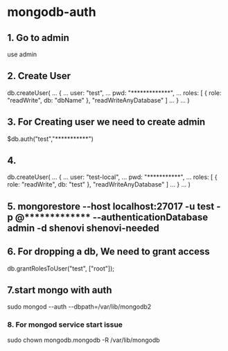 # mongodb-auth


## 1. Go to admin 
use admin

## 2. Create User

db.createUser(
...   {
...     user: "test",
...     pwd: "*************",
...     roles: [ { role: "readWrite", db: "dbName" }, "readWriteAnyDatabase" ]
...   }
... )

##  3. For Creating user we need to create admin
  $db.auth("test","***********")

##  4.

db.createUser(
...   {
...     user: "test-local",
...     pwd: "***********",
...     roles: [ { role: "readWrite", db: "test" }, "readWriteAnyDatabase" ]
...   }
... )


##  5. mongorestore --host localhost:27017 -u test -p @************* --authenticationDatabase admin -d shenovi shenovi-needed

##  6. For dropping a db, We need to grant access

db.grantRolesToUser("test", ["root"]);

## 7.start mongo with auth
sudo mongod --auth --dbpath=/var/lib/mongodb2

### 8. For mongod service start issue
sudo chown mongodb.mongodb -R /var/lib/mongodb

